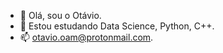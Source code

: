 - 👋 Olá, sou o Otávio.
- 👀 Estou estudando Data Science, Python, C++.
- 📫 otavio.oam@protonmail.com.
